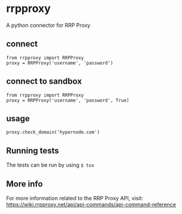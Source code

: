 # rrpproxy

A python connector for RRP Proxy

## connect
```
from rrpproxy import RRPProxy
proxy = RRPProxy('username', 'password')
```

## connect to sandbox
```
from rrpproxy import RRPProxy
proxy = RRPProxy('username', 'password', True)
```
## usage
```
proxy.check_domain('hypernode.com')
```
## Running tests
The tests can be run by using `$ tox`
## More info
For more information related to the RRP Proxy API, visit: https://wiki.rrpproxy.net/api/api-commands/api-command-reference